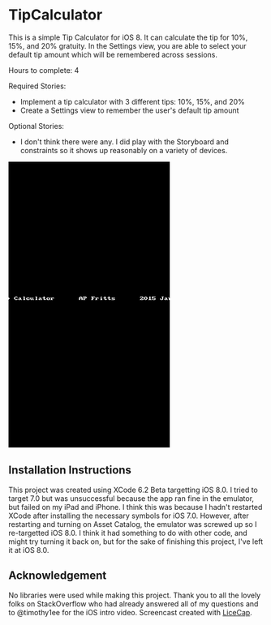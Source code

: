 TipCalculator
=============

This is a simple Tip Calculator for iOS 8. It can calculate the tip for 10%, 15%, and 20% gratuity. In the Settings view, you are able to select your default tip amount which will be remembered across sessions.

Hours to complete: 4

Required Stories:

- Implement a tip calculator with 3 different tips: 10%, 15%, and 20%
- Create a Settings view to remember the user's default tip amount

Optional Stories:

- I don't think there were any. I did play with the Storyboard and constraints so it shows up reasonably on a variety of devices.

![Tip Calculator Screencast](https://github.com/apfritts/TipCalculator/raw/master/Screencast.gif)

Installation Instructions
-------------------------

This project was created using XCode 6.2 Beta targetting iOS 8.0. I tried to target 7.0 but was unsuccessful because the app ran fine in the emulator, but failed on my iPad and iPhone. I think this was because I hadn't restarted XCode after installing the necessary symbols for iOS 7.0. However, after restarting and turning on Asset Catalog, the emulator was screwed up so I re-targetted iOS 8.0. I think it had something to do with other code, and might try turning it back on, but for the sake of finishing this project, I've left it at iOS 8.0.

Acknowledgement
---------------

No libraries were used while making this project. Thank you to all the lovely folks on StackOverflow who had already answered all of my questions and to @timothy1ee for the iOS intro video. Screencast created with [LiceCap](http://www.cockos.com/licecap/).
